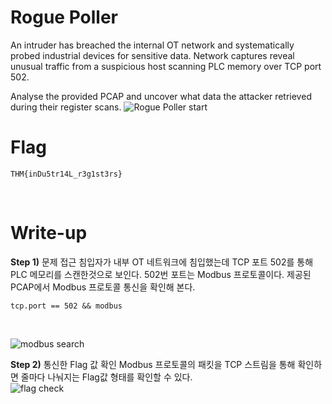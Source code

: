 # Rogue Poller
An intruder has breached the internal OT network and systematically probed industrial devices for sensitive data. Network captures reveal unusual traffic from a suspicious host scanning PLC memory over TCP port 502.

Analyse the provided PCAP and uncover what data the attacker retrieved during their register scans.
![Rogue Poller start](https://github.com/hw-hwh/CTF/blob/main/TryHackMe_CTF/2025_TryHackMe-CTF%20Industrial%20Intrusion/Rogue%20Poller/images/image.webp)
<br>

# Flag
```
THM{inDu5tr14L_r3g1st3rs}
```
<br>

# Write-up
**Step 1)** 문제 접근
침입자가 내부 OT 네트워크에 침입했는데 TCP 포트 502를 통해 PLC 메모리를 스캔한것으로 보인다.
502번 포트는 Modbus 프로토콜이다. 제공된 PCAP에서 Modbus 프로토콜 통신을 확인해 본다.
<br>
```
tcp.port == 502 && modbus
```
<br>

![modbus search](https://github.com/hw-hwh/CTF/blob/main/TryHackMe_CTF/2025_TryHackMe-CTF%20Industrial%20Intrusion/Rogue%20Poller/images/modbus%20search.webp)
<br>

**Step 2)** 통신한 Flag 값 확인
Modbus 프로토콜의 패킷을 TCP 스트림을 통해 확인하면 줄마다 나눠지는 Flag값 형태를 확인할 수 있다.
<br>
![flag check](https://github.com/hw-hwh/CTF/blob/main/TryHackMe_CTF/2025_TryHackMe-CTF%20Industrial%20Intrusion/Rogue%20Poller/images/flag%20check.webp)
